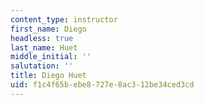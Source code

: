 ```yaml
---
content_type: instructor
first_name: Diego
headless: true
last_name: Huet
middle_initial: ''
salutation: ''
title: Diego Huet
uid: f1c4f65b-ebe8-727e-8ac3-12be34ced3cd
---
```

